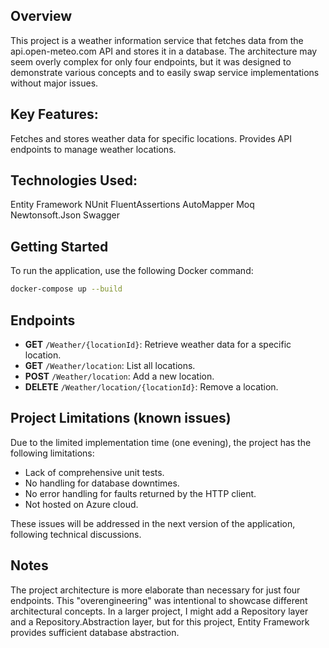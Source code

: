 ## Overview
This project is a weather information service that fetches data from the api.open-meteo.com API and stores it in a database. The architecture may seem overly complex for only four endpoints, but it was designed to demonstrate various concepts and to easily swap service implementations without major issues.

## Key Features:
Fetches and stores weather data for specific locations.
Provides API endpoints to manage weather locations.
## Technologies Used:
Entity Framework
NUnit
FluentAssertions
AutoMapper
Moq
Newtonsoft.Json
Swagger
## Getting Started
To run the application, use the following Docker command:
```bash
docker-compose up --build
```
## Endpoints
- **GET** `/Weather/{locationId}`: Retrieve weather data for a specific location.
- **GET** `/Weather/location`: List all locations.
- **POST** `/Weather/location`: Add a new location.
- **DELETE** `/Weather/location/{locationId}`: Remove a location.
## Project Limitations (known issues)
Due to the limited implementation time (one evening), the project has the following limitations:

- Lack of comprehensive unit tests.
- No handling for database downtimes.
- No error handling for faults returned by the HTTP client.
- Not hosted on Azure cloud.
  
These issues will be addressed in the next version of the application, following technical discussions.

## Notes
The project architecture is more elaborate than necessary for just four endpoints. This "overengineering" was intentional to showcase different architectural concepts. In a larger project, I might add a Repository layer and a Repository.Abstraction layer, but for this project, Entity Framework provides sufficient database abstraction.
